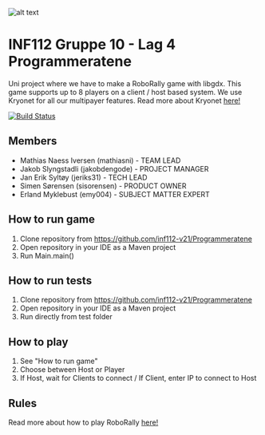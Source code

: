 ![alt text](https://raw.githubusercontent.com/inf112-v21/Programmeratene/master/assets/other/logo_programmeratene_inf112v21.png)

# INF112 Gruppe 10 - Lag 4 Programmeratene
Uni project where we have to make a RoboRally game with libgdx. This game supports up to 8 players on a client / host based system. We use Kryonet for all our multipayer features. Read more about Kryonet [here!](https://github.com/EsotericSoftware/kryonet) <br/>


[![Build Status](https://travis-ci.com/inf112-v21/Programmeratene.svg?branch=master)](https://travis-ci.com/inf112-v21/Programmeratene)

## Members
- Mathias Naess Iversen (mathiasni) - TEAM LEAD
- Jakob Slyngstadli (jakobdengode) - PROJECT MANAGER
- Jan Erik Syltøy (jeriks31) - TECH LEAD
- Simen Sørensen (sisorensen) - PRODUCT OWNER
- Erland Myklebust (emy004) - SUBJECT MATTER EXPERT

## How to run game
1. Clone repository from https://github.com/inf112-v21/Programmeratene
2. Open repository in your IDE as a Maven project
3. Run Main.main()

## How to run tests
1. Clone repository from https://github.com/inf112-v21/Programmeratene
2. Open repository in your IDE as a Maven project
3. Run directly from test folder

## How to play
1. See "How to run game"
2. Choose between Host or Player
3. If Host, wait for Clients to connect / If Client, enter IP to connect to Host

## Rules
Read more about how to play RoboRally [here!](https://www.fgbradleys.com/rules/rules4/Robo%20Rally%20-%20rules.pdf)
